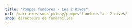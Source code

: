 ```yaml
---
title: "Pompes funèbres - Les 2 Rives"
url: /carrieres-sous-poissy/pompes-funebres-les-2-rives/
shop: directeurs de funérailles
---
```

